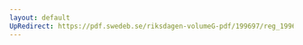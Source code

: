 ```yaml
---
layout: default
UpRedirect: https://pdf.swedeb.se/riksdagen-volumeG-pdf/199697/reg_199697/reg_199697_0061.pdf
---
```

